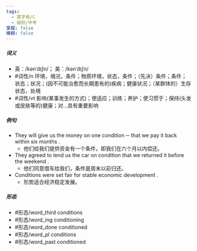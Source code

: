 ```yaml
---
tags:
  - 首字母/C
  - 级别/中考
掌握: false
模糊: false
---
```

##### 词义
- 英：/kənˈdɪʃn/； 美：/kənˈdɪʃn/
- #词性/n  环境，境况，条件；物质环境，状态，条件；（先决）条件；条件；状态；状况；(因不可能治愈而长期患有的)疾病；健康状况；（某群体的）生存状态，处境
- #词性/vt  影响(某事发生的方式)；使适应；训练；养护；使习惯于；保持(头发或皮肤等的)健康；对…具有重要影响
##### 例句
- They will give us the money on one condition ─ that we pay it back within six months .
	- 他们给我们提供资金有一个条件，即我们在六个月以内偿还。
- They agreed to lend us the car on condition that we returned it before the weekend .
	- 他们同意借车给我们，条件是周末以前归还。
- Conditions were set fair for stable economic development .
	- 形势适合经济稳定发展。
##### 形态
- #形态/word_third conditions
- #形态/word_ing conditioning
- #形态/word_done conditioned
- #形态/word_pl conditions
- #形态/word_past conditioned
